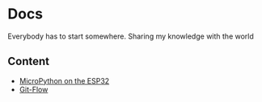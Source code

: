 # Docs
Everybody has to start somewhere. Sharing my knowledge with the world 

## Content
- [MicroPython on the ESP32](docs/micropython-esp32.md)
- [Git-Flow](docs/gitflow.md)